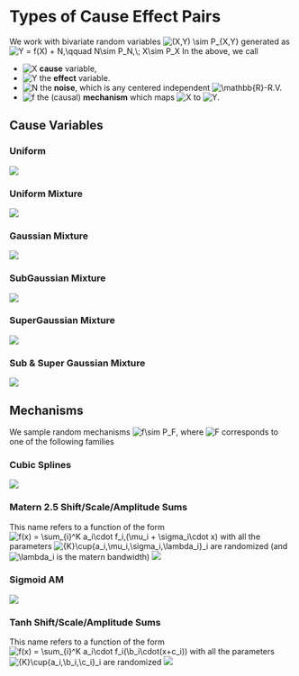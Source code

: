 # Types of Cause Effect Pairs
We work with bivariate random variables ![$(X,Y) \sim P_{X,Y}$](https://render.githubusercontent.com/render/math?math=%24(X%2CY)%20%5Csim%20P_%7BX%2CY%7D%24) generated as
![$$ Y = f(X) + N,\qquad N\sim P_N,\; X\sim P_X$$](https://render.githubusercontent.com/render/math?math=%24%24%20Y%20%3D%20f(X)%20%2B%20N%2C%5Cqquad%20N%5Csim%20P_N%2C%5C%3B%20X%5Csim%20P_X%24%24)
In the above, we call
* ![$X$](https://render.githubusercontent.com/render/math?math=%24X%24) **cause** variable,
* ![$Y$](https://render.githubusercontent.com/render/math?math=%24Y%24) the **effect** variable.
* ![$N$](https://render.githubusercontent.com/render/math?math=%24N%24) the **noise**, which is any centered independent ![$\mathbb{R}$](https://render.githubusercontent.com/render/math?math=%24%5Cmathbb%7BR%7D%24)-R.V.
* ![$f$](https://render.githubusercontent.com/render/math?math=%24f%24) the (causal) **mechanism** which maps ![$X$](https://render.githubusercontent.com/render/math?math=%24X%24) to ![$Y$](https://render.githubusercontent.com/render/math?math=%24Y%24).

## Cause Variables
### Uniform
![](./cause/uniform.png?raw=true)

### Uniform Mixture
![](./cause/uniform_mixture.png?raw=true)

### Gaussian Mixture
![](./cause/gaussian_mixture.png?raw=true)

### SubGaussian Mixture
![](./cause/subgaussian_mixture.png?raw=true)

### SuperGaussian Mixture
![](./cause/supergaussian_mixture.png?raw=true)

### Sub & Super Gaussian Mixture
![](./cause/supergaussian_mixture.png?raw=true)

## Mechanisms
We sample random mechanisms ![$f\sim P_F$](https://render.githubusercontent.com/render/math?math=%24f%5Csim%20P_F%24), where ![$F$](https://render.githubusercontent.com/render/math?math=%24F%24) corresponds to one of the following families
### Cubic Splines
![](./mechanism/cubic_spline.png?raw=true)

### Matern 2.5 Shift/Scale/Amplitude Sums
This name refers to a function of the form
![f(x) =  \sum_{i}^K a_i\cdot f_i\,(\mu_i + \sigma_i\cdot x)](https://render.githubusercontent.com/render/math?math=f(x)%20%3D%20%20%5Csum_%7Bi%7D%5EK%20a_i%5Ccdot%20f_i%5C%2C(%5Cmu_i%20%2B%20%5Csigma_i%5Ccdot%20x))
with all the parameters ![\{K\}\cup\{a_i,\mu_i,\sigma_i,\lambda_i\}_i](https://render.githubusercontent.com/render/math?math=%5C%7BK%5C%7D%5Ccup%5C%7Ba_i%2C%5Cmu_i%2C%5Csigma_i%2C%5Clambda_i%5C%7D_i) are randomized (and ![\lambda_i](https://render.githubusercontent.com/render/math?math=%5Clambda_i) is the matern bandwidth)
![](./mechanism/matern_sums.png?raw=true)

### Sigmoid AM
![](./mechanism/sigmoid_am.png?raw=true)

### Tanh Shift/Scale/Amplitude Sums
This name refers to a function of the form
![f(x) = \sum_{i}^K a_i\cdot f_i(\b_i\cdot(x+c_i))](https://render.githubusercontent.com/render/math?math=f(x)%20%3D%20%5Csum_%7Bi%7D%5EK%20a_i%5Ccdot%20f_i(%5Cb_i%5Ccdot(x%2Bc_i)))
with all the parameters ![\{K\}\cup\{a_i,\b_i,\c_i\}_i](https://render.githubusercontent.com/render/math?math=%5C%7BK%5C%7D%5Ccup%5C%7Ba_i%2C%5Cb_i%2C%5Cc_i%5C%7D_i) are randomized
![](./mechanism/tanh_sum.png?raw=true)
